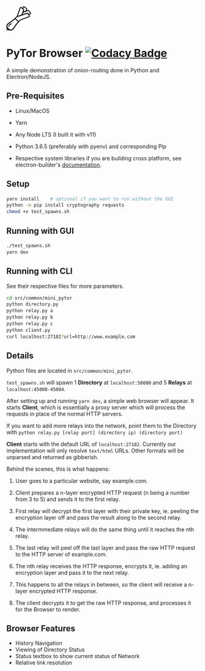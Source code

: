 ![logo](src/renderer/onion.png)

# PyTor Browser [![Codacy Badge](https://api.codacy.com/project/badge/Grade/41fa263f875e4d50b5d290a15f5c3d6c)](https://www.codacy.com/app/limyaojie93/pytor-browser?utm_source=github.com&utm_medium=referral&utm_content=causztic/pytor-browser&utm_campaign=Badge_Grade)

A simple demonstration of onion-routing done in Python and Electron/NodeJS.

## Pre-Requisites
-   Linux/MacOS

-   Yarn

-   Any Node LTS (I built it with v11)

-   Python 3.6.5 (preferably with pyenv) and corresponding Pip

-   Respective system libraries if you are building cross platform,
    see electron-builder's [documentation](https://www.electron.build/multi-platform-build).

## Setup

```sh
yarn install    # optional if you want to run without the GUI
python -m pip install cryptography requests
chmod +x test_spawns.sh
```

## Running with GUI

```sh
./test_spawns.sh
yarn dev
```

## Running with CLI

See their respective files for more parameters.

```sh
cd src/common/mini_pytor
python directory.py
python relay.py a
python relay.py b
python relay.py c
python client.py
curl localhost:27182?url=http://www.example.com
```



## Details

Python files are located in `src/common/mini_pytor`.

`test_spawns.sh` will spawn 1 **Directory** at `localhost:50000` and 5 **Relays** at `localhost:45000-45004`.

After setting up and running `yarn dev`, a simple web browser will appear. It starts **Client**, which is essentially a proxy server which will process the requests in place of the normal HTTP servers. 

If you want to add more relays into the network, point them to the Directory with `python relay.py [relay port] (directory ip) (directory port)`

**Client** starts with the default URL of `localhost:27182`. Currently our implementation will only resolve `text/html` URLs. Other formats will be unparsed and returned as gibberish.

Behind the scenes, this is what happens:

1.  User goes to a particular website, say example.com.

2.  Client prepares a n-layer encrypted HTTP request (n being a number from 3 to 5) and sends it to the first
    relay.

3.  First relay will decrypt the first layer with their private key, ie. peeling the encryption layer off and pass the result along to the second relay.

4.  The intermmediate relays will do the same thing until it reaches the nth relay.

5.  The last relay will peel off the last layer and pass the raw HTTP request to
    the HTTP server of example.com.

6.  The nth relay receives the HTTP response, encrypts it, ie. adding an
    encryption layer and pass it to the next relay.

7.  This happens to all the relays in between, so the client will receive a
    n-layer encrypted HTTP response.

8.  The client decrypts it to get the raw HTTP response, and processes it for the Browser to render.

## Browser Features
-   History Navigation
-   Viewing of Directory Status
-   Status textbox to show current status of Network
-   Relative link resolution
